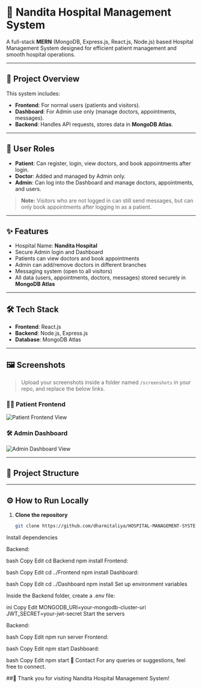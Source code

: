 # 🏥 Nandita Hospital Management System

A full-stack **MERN** (MongoDB, Express.js, React.js, Node.js) based Hospital Management System designed for efficient patient management and smooth hospital operations.

---

## 🚀 Project Overview

This system includes:
- **Frontend**: For normal users (patients and visitors).
- **Dashboard**: For Admin use only (manage doctors, appointments, messages).
- **Backend**: Handles API requests, stores data in **MongoDB Atlas**.

---

## 👥 User Roles

- **Patient**: Can register, login, view doctors, and book appointments after login.
- **Doctor**: Added and managed by Admin only.
- **Admin**: Can log into the Dashboard and manage doctors, appointments, and users.

> **Note:** Visitors who are not logged in can still send messages, but can only book appointments after logging in as a patient.

---

## ✨ Features

- Hospital Name: **Nandita Hospital**
- Secure Admin login and Dashboard
- Patients can view doctors and book appointments
- Admin can add/remove doctors in different branches
- Messaging system (open to all visitors)
- All data (users, appointments, doctors, messages) stored securely in **MongoDB Atlas**

---

## 🛠️ Tech Stack

- **Frontend**: React.js
- **Backend**: Node.js, Express.js
- **Database**: MongoDB Atlas

---

## 🖼️ Screenshots

> Upload your screenshots inside a folder named `/screenshots` in your repo, and replace the below links.

### 🧑‍⚕️ Patient Frontend
![Patient Frontend View](./screenshots/patient-frontend.png)

### 🛠️ Admin Dashboard
![Admin Dashboard View](./screenshots/admin-dashboard.png)

---

## 📂 Project Structure


---

## ⚙️ How to Run Locally

1. **Clone the repository**
   ```bash
   git clone https://github.com/dharmitaliya/HOSPITAL-MANAGEMENT-SYSTEM.git
Install dependencies

Backend:

bash
Copy
Edit
cd Backend
npm install
Frontend:

bash
Copy
Edit
cd ../Frontend
npm install
Dashboard:

bash
Copy
Edit
cd ../Dashboard
npm install
Set up environment variables

Inside the Backend folder, create a .env file:

ini
Copy
Edit
MONGODB_URI=your-mongodb-cluster-uri
JWT_SECRET=your-jwt-secret
Start the servers

Backend:

bash
Copy
Edit
npm run server
Frontend:

bash
Copy
Edit
npm start
Dashboard:

bash
Copy
Edit
npm start
📧 Contact
For any queries or suggestions, feel free to connect.

##🙌 Thank you for visiting Nandita Hospital Management System!
